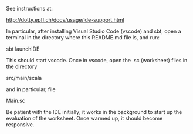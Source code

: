 See instructions at:

http://dotty.epfl.ch/docs/usage/ide-support.html

In particular, after installing Visual Studio Code (vscode) and sbt,
open a terminal in the directory where this README.md file is,
and run:

  sbt launchIDE

This should start vscode. Once in vscode, open the .sc (worksheet)
files in the directory

  src/main/scala

and in particular, file

  Main.sc 

Be patient with the IDE initially; it works in the background
to start up the evaluation of the worksheet. Once warmed up,
it should become responsive.
